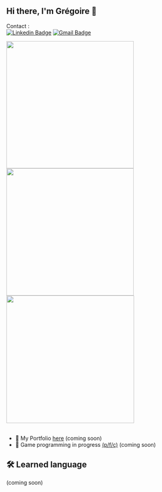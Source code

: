 ## Hi there, I'm Grégoire 👋

Contact : <br>
[![Linkedin Badge](https://img.shields.io/badge/-Fortuné_Grégoire-blue?style=flat-square&logo=Linkedin&logoColor=white&link=https://www.linkedin.com/in/gr%C3%A9goire/)](https://www.linkedin.com/in/gr%C3%A9goire-f-6191a4344/)
[![Gmail Badge](https://img.shields.io/badge/-fortune.gregoire03@gmail.com-c14438?style=flat-square&logo=Gmail&logoColor=white&link=mailto:fortune.gregoire03@gmail.com)](mailto:fortune.gregoire03@gmail.com)

<div display="flex">
  <img width="333" height="auto" src="https://github-readme-stats.vercel.app/api?username=gregoire-fortune&show_icons=true&theme=shadow_blue&hide_border=true&include_all_commits=true" />
  <img width="333" height="auto" src="https://github-readme-stats.vercel.app/api/top-langs/?username=gregoire-fortune&layout=compact&theme=shadow_blue&hide_border=true" />
  <img width="334" height="auto" src="https://streak-stats.demolab.com?user=gregoire-fortune&locale=en&mode=daily&theme=shadow_blue&hide_border=true&border_radius=5" />
</div>
<br>

- 🗿 My Portfolio [here](https://gregoire-fortune.github.io/) (coming soon)
- 🎯 Game programming in progress [(p/f/c)](https://github.com/StarFr0zen/pfc) (coming soon)


## 🛠️ Learned language
(coming soon)

<!--
**StarFr0zen/StarFr0zen** is a ✨ _special_ ✨ repository because its `README.md` (this file) appears on your GitHub profile.

Here are some ideas to get you started:

- 🔭 I’m currently working on ...
- 🌱 I’m currently learning ...
- 👯 I’m looking to collaborate on ...
- 🤔 I’m looking for help with ...
- 💬 Ask me about ...
- 📫 How to reach me: ...
- 😄 Pronouns: ...
- ⚡ Fun fact: ...
-->
